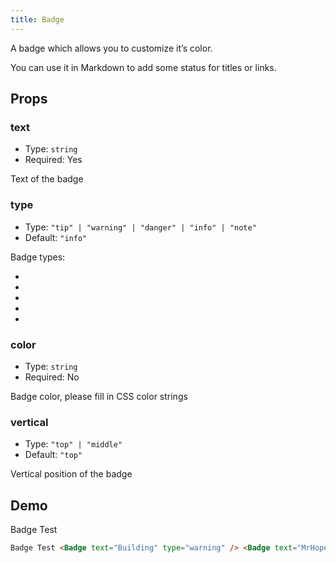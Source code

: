 ```yaml
---
title: Badge
---
```


A badge which allows you to customize it’s color.

You can use it in Markdown to add some status for titles or links.

<!-- more -->

## Props

### text

- Type: `string`
- Required: Yes

Text of the badge

### type

- Type: `"tip" | "warning" | "danger" | "info" | "note"`
- Default: `"info"`

Badge types:

- <Badge text="tip" type="tip" vertical="middle" />
- <Badge text="warning" type="warning" vertical="middle" />
- <Badge text="danger" type="danger" vertical="middle" />
- <Badge text="info" type="info" vertical="middle" />
- <Badge text="note" type="note" vertical="middle" />

### color

- Type: `string`
- Required: No

Badge color, please fill in CSS color strings

### vertical

- Type: `"top" | "middle"`
- Default: `"top"`

Vertical position of the badge

## Demo

Badge Test <Badge text="Building" type="warning" /> <Badge text="MrHope" color="grey" />

```md
Badge Test <Badge text="Building" type="warning" /> <Badge text="MrHope" color="grey" />
```
